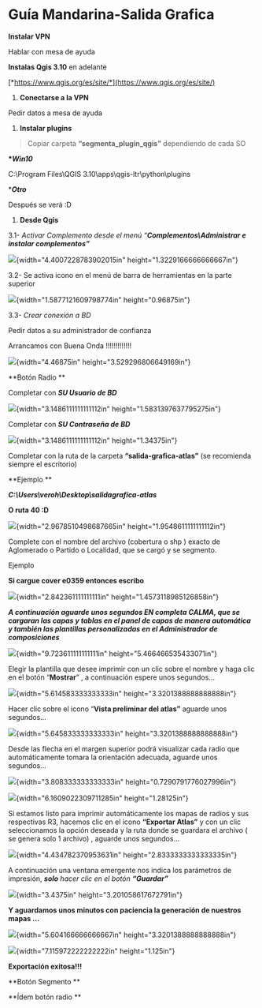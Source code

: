 # Guía Mandarina-Salida Grafica

**Instalar VPN**

Hablar con mesa de ayuda

**Instalas Qgis 3.10** en adelante

[*https://www.qgis.org/es/site/*](https://www.qgis.org/es/site/)

1.  **Conectarse a la VPN**

Pedir datos a mesa de ayuda

1.  **Instalar plugins**

> Copiar carpeta **“segmenta\_plugin\_qgis”** dependiendo de cada SO

**\**Win10***

C:\\Program Files\\QGIS 3.10\\apps\\qgis-ltr\\python\\plugins

\****Otro***

Después se verá :D

1.  **Desde Qgis**

3.1- *Activar Complemento desde el menú “**Complementos\\Administrar e
instalar complementos”***

![](.//media/image1.png){width="4.4007228783902015in"
height="1.3229166666666667in"}

3.2- Se activa icono en el menú de barra de herramientas en la parte
superior

![](.//media/image2.png){width="1.5877121609798774in"
height="0.96875in"}

3.3- *Crear conexión a BD*

Pedir datos a su administrador de confianza

Arrancamos con Buena Onda !!!!!!!!!!!!!

![](.//media/image3.png){width="4.46875in" height="3.529296806649169in"}

**Botón Radio **

Completar con ***SU Usuario de BD***

![](.//media/image4.png){width="3.1486111111111112in"
height="1.5831397637795275in"}

Completar con ***SU Contraseña de BD***

![](.//media/image5.png){width="3.1486111111111112in"
height="1.34375in"}

Completar con la ruta de la carpeta **“salida-grafica-atlas”** (se
recomienda siempre el escritorio)

**Ejemplo **

***C:\\Users\\veroh\\Desktop\\salidagrafica-atlas***

**O ruta 40 :D**

![](.//media/image6.png){width="2.9678510498687665in"
height="1.9548611111111112in"}

Complete con el nombre del archivo (cobertura o shp ) exacto de
Aglomerado o Partido o Localidad, que se cargó y se segmento.

Ejemplo

**Si cargue cover e0359 entonces escribo**

![](.//media/image7.png){width="2.842361111111111in"
height="1.4573118985126858in"}

***A continuación aguarde unos segundos EN completa CALMA, que se
cargaran las capas y tablas en el panel de capas de manera automática y
también las plantillas personalizadas en el Administrador de
composiciones***

![](.//media/image8.png){width="9.723611111111111in"
height="5.466466535433071in"}

Elegir la plantilla que desee imprimir con un clic sobre el nombre y
haga clic en el botón “**Mostrar**” , a continuación espere unos
segundos…

![](.//media/image9.png){width="5.614583333333333in"
height="3.3201388888888888in"}

Hacer clic sobre el icono “**Vista preliminar del atlas”** aguarde unos
segundos…

![](.//media/image10.png){width="5.645833333333333in"
height="3.3201388888888888in"}

Desde las flecha en el margen superior podrá visualizar cada radio que
automáticamente tomara la orientación adecuada, aguarde unos segundos…

![](.//media/image11.png){width="3.808333333333333in"
height="0.7290791776027996in"}

![](.//media/image12.png){width="6.1609022309711285in"
height="1.28125in"}

Si estamos listo para imprimir automáticamente los mapas de radios y sus
respectivas R3, hacemos clic en el icono **“Exportar Atlas”** y con un
clic seleccionamos la opción deseada y la ruta donde se guardara el
archivo ( se genera solo 1 archivo) , aguarde unos segundos…

![](.//media/image13.png){width="4.434782370953631in"
height="2.8333333333333335in"}

A continuación una ventana emergente nos indica los parámetros de
impresión, ***solo** hacer clic en el botón **“Guardar”***

![](.//media/image14.png){width="3.4375in" height="3.201058617672791in"}

**Y aguardamos unos minutos con paciencia la generación de nuestros
mapas …**

![](.//media/image15.png){width="5.604166666666667in"
height="3.3201388888888888in"}

![](.//media/image16.png){width="7.115972222222222in" height="1.125in"}

**Exportación exitosa!!!**

**Botón Segmento **

**Ídem botón radio **
